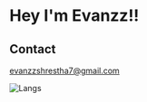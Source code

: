 # Hey I'm Evanzz!!

## Contact
evanzzshrestha7@gmail.com

![Langs](https://github-readme-stats.vercel.app/api/top-langs/?username=evanzz7&layout=compact)
